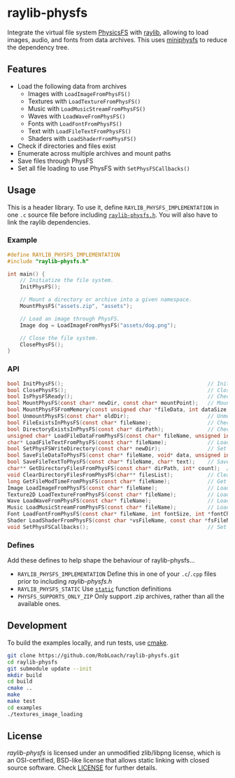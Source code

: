# raylib-physfs

Integrate the virtual file system [PhysicsFS](https://icculus.org/physfs/) with [raylib](https://www.raylib.com/), allowing to load images, audio, and fonts from data archives. This uses [miniphysfs](https://github.com/edubart/miniphysfs) to reduce the dependency tree.

## Features

- Load the following data from archives
    - Images with `LoadImageFromPhysFS()`
    - Textures with `LoadTextureFromPhysFS()`
    - Music with `LoadMusicStreamFromPhysFS()`
    - Waves with `LoadWaveFromPhysFS()`
    - Fonts with `LoadFontFromPhysFS()`
    - Text with `LoadFileTextFromPhysFS()`
    - Shaders with `LoadShaderFromPhysFS()`
- Check if directories and files exist
- Enumerate across multiple archives and mount paths
- Save files through PhysFS
- Set all file loading to use PhysFS with `SetPhysFSCallbacks()`

## Usage

This is a header library. To use it, define `RAYLIB_PHYSFS_IMPLEMENTATION` in one `.c` source file before including [`raylib-physfs.h`](include/raylib-physfs.h). You will also have to link the raylib dependencies.

### Example

``` c
#define RAYLIB_PHYSFS_IMPLEMENTATION
#include "raylib-physfs.h"

int main() {
    // Initiatize the file system.
    InitPhysFS();

    // Mount a directory or archive into a given namespace.
    MountPhysFS("assets.zip", "assets");

    // Load an image through PhysFS.
    Image dog = LoadImageFromPhysFS("assets/dog.png");

    // Close the file system.
    ClosePhysFS();
}
```

### API

``` c
bool InitPhysFS();                                              // Initialize the PhysFS file system
bool ClosePhysFS();                                             // Close the PhysFS file system
bool IsPhysFSReady();                                           // Check if PhysFS has been initialized successfully
bool MountPhysFS(const char* newDir, const char* mountPoint);   // Mount the given directory or archive as a mount point
bool MountPhysFSFromMemory(const unsigned char *fileData, int dataSize, const char* newDir, const char* mountPoint);  // Mount the given file data as a mount point
bool UnmountPhysFS(const char* oldDir);                         // Unmounts the given directory
bool FileExistsInPhysFS(const char* fileName);                  // Check if the given file exists in PhysFS
bool DirectoryExistsInPhysFS(const char* dirPath);              // Check if the given directory exists in PhysFS
unsigned char* LoadFileDataFromPhysFS(const char* fileName, unsigned int* bytesRead);  // Load a data buffer from PhysFS (memory should be freed)
char* LoadFileTextFromPhysFS(const char* fileName);             // Load text from a file (memory should be freed)
bool SetPhysFSWriteDirectory(const char* newDir);               // Set the base directory where PhysFS should write files to (defaults to the current working directory)
bool SaveFileDataToPhysFS(const char* fileName, void* data, unsigned int bytesToWrite);  // Save the given file data in PhysFS
bool SaveFileTextToPhysFS(const char* fileName, char* text);    // Save the given file text in PhysFS
char** GetDirectoryFilesFromPhysFS(const char* dirPath, int* count);  // Get filenames in a directory path (memory should be freed)
void ClearDirectoryFilesFromPhysFS(char** filesList);           // Clear directory files paths buffers (free memory)
long GetFileModTimeFromPhysFS(const char* fileName);            // Get file modification time (last write time) from PhysFS
Image LoadImageFromPhysFS(const char* fileName);                // Load an image from PhysFS
Texture2D LoadTextureFromPhysFS(const char* fileName);          // Load a texture from PhysFS
Wave LoadWaveFromPhysFS(const char* fileName);                  // Load wave data from PhysFS
Music LoadMusicStreamFromPhysFS(const char* fileName);          // Load music data from PhysFS
Font LoadFontFromPhysFS(const char* fileName, int fontSize, int *fontChars, int charsCount);  // Load a font from PhysFS
Shader LoadShaderFromPhysFS(const char *vsFileName, const char *fsFileName);  // Load shader from PhysFS
void SetPhysFSCallbacks();                                      // Set the raylib file loader/saver callbacks to use PhysFS
```

### Defines

Add these defines to help shape the behaviour of raylib-physfs...

- `RAYLIB_PHYSFS_IMPLEMENTATION` Define this in one of your `.c`/`.cpp` files prior to including *raylib-physfs.h*
- `RAYLIB_PHYSFS_STATIC` Use [`static`](https://en.wikipedia.org/wiki/Static_(keyword)) function definitions
- `PHYSFS_SUPPORTS_ONLY_ZIP` Only support .zip archives, rather than all the available ones.

## Development

To build the examples locally, and run tests, use [cmake](https://cmake.org/).

``` bash
git clone https://github.com/RobLoach/raylib-physfs.git
cd raylib-physfs
git submodule update --init
mkdir build
cd build
cmake ..
make
make test
cd examples
./textures_image_loading
```

## License

*raylib-physfs* is licensed under an unmodified zlib/libpng license, which is an OSI-certified, BSD-like license that allows static linking with closed source software. Check [LICENSE](LICENSE) for further details.
